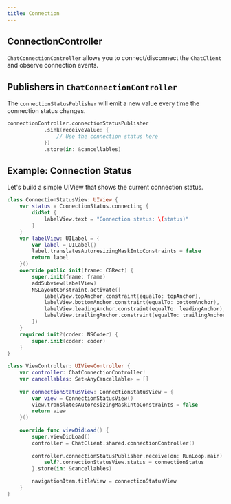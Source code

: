 ```yaml
---
title: Connection
---
```


## ConnectionController

`ChatConnectionController` allows you to connect/disconnect the `ChatClient` and observe connection events.

## Publishers in `ChatConnectionController`

The `connectionStatusPublisher` will emit a new value every time the connection status changes.

```swift
connectionController.connectionStatusPublisher
            .sink(receiveValue: { 
                // Use the connection status here
            })
            .store(in: &cancellables)
```

## Example: Connection Status

Let's build a simple UIView that shows the current connection status.

```swift
class ConnectionStatusView: UIView {
    var status = ConnectionStatus.connecting {
        didSet {
            labelView.text = "Connection status: \(status)"
        }
    }
    var labelView: UILabel = {
        var label = UILabel()
        label.translatesAutoresizingMaskIntoConstraints = false
        return label
    }()
    override public init(frame: CGRect) {
        super.init(frame: frame)
        addSubview(labelView)
        NSLayoutConstraint.activate([
            labelView.topAnchor.constraint(equalTo: topAnchor),
            labelView.bottomAnchor.constraint(equalTo: bottomAnchor),
            labelView.leadingAnchor.constraint(equalTo: leadingAnchor),
            labelView.trailingAnchor.constraint(equalTo: trailingAnchor)
        ])
    }
    required init?(coder: NSCoder) {
        super.init(coder: coder)
    }
}

class ViewController: UIViewController {
    var controller: ChatConnectionController!
    var cancellables: Set<AnyCancellable> = []
    
    var connectionStatusView: ConnectionStatusView = {
        var view = ConnectionStatusView()
        view.translatesAutoresizingMaskIntoConstraints = false
        return view
    }()
    
    override func viewDidLoad() {
        super.viewDidLoad()
        controller = ChatClient.shared.connectionController()
        
        controller.connectionStatusPublisher.receive(on: RunLoop.main).sink { [weak self] connectionStatus in
            self?.connectionStatusView.status = connectionStatus
        }.store(in: &cancellables)

        navigationItem.titleView = connectionStatusView
    }
}
```